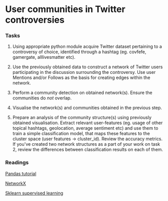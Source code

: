 # User communities in Twitter controversies

### Tasks

1. Using appropriate python module acquire Twitter dataset pertaining to a controversy of choice, identified through a hashtag (eg. covfefe, gamergate, alllivesmatter etc).

2. Use the previously obtained data to construct a network of Twitter users participating in the discussion surrounding the controversy. Use user Mentions and/or Follows as the basis for creating edges within the network.

3. Perform a community detection on obtained network(s). Ensure the communities do *not* overlap.

4. Visualise the network(s) and communities obtained in the previous step. 

5. Prepare an analysis of the community structure(s) using previously obtained visualisation. Extract relevant user-features (eg. usage of other topical hashtags, geolocation, average sentiment etc) and use them to train a simple classification model, that maps these features to the cluster space (user features -> cluster_id). Review the accuracy metrics. If you've created two network structures as a part of your work on task 2, review the differences between classification results on each of them.

### Readings
[Pandas tutorial](https://github.com/jorisvandenbossche/pandas-tutorial)

[NetworkX](https://networkx.github.io/documentation/stable/)

[Sklearn supervised learning](http://scikit-learn.org/stable/supervised_learning.html)
